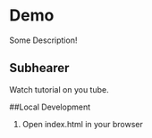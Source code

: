 # Demo

Some Description!

##  Subhearer

Watch tutorial on you tube.

##Local Development

1. Open index.html in your browser